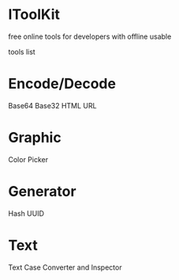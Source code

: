 # IToolKit
free online tools for developers with offline usable

tools list

# Encode/Decode
Base64
Base32
HTML
URL

# Graphic
Color Picker

# Generator
Hash
UUID

# Text
Text Case Converter and Inspector
